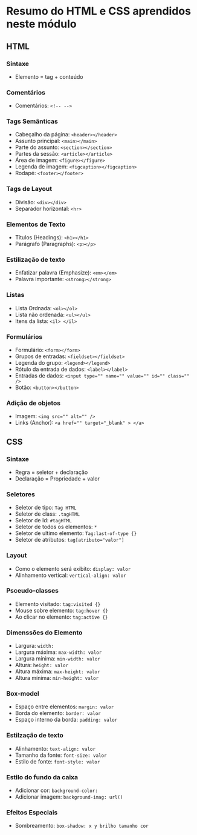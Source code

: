 # Resumo do HTML e CSS aprendidos neste módulo

## HTML

### Sintaxe
* Elemento = tag + conteúdo

### Comentários
* Comentários: `<!-- -->`

### Tags Semânticas
* Cabeçalho da página: `<header></header>`
* Assunto principal: `<main></main>`
* Parte do assunto: `<section></section>`
* Partes da sessão: `<article></article>`
* Área de imagem: `<figure></figure>`
* Legenda de imagem: `<figcaption></figcaption>`
* Rodapé: `<footer></footer>`

### Tags de Layout
* Divisão: `<div></div>`
* Separador horizontal: `<hr>`

### Elementos de Texto
* Títulos (Headings): `<h1></h1>`
* Parágrafo (Paragraphs): `<p></p>`

### Estilização de texto
* Enfatizar palavra (Emphasize): `<em></em>`
* Palavra importante: `<strong></strong>`

### Listas
* Lista Ordnada: `<ol></ol>`
* Lista não ordenada: `<ul></ul>`
* Itens da lista: `<il> </il>`

### Formulários
* Formulário: `<form></form>`
* Grupos de entradas: `<fieldset></fieldset>`
* Legenda do grupo: `<legend></legend>`
* Rótulo da entrada de dados: `<label></label>`
* Entradas de dados: `<input type="" name="" value="" id="" class="" />`
* Botão: `<button></button>`

### Adição de objetos
* Imagem: `<img src="" alt="" />`
* Links (Anchor): `<a href="" target="_blank" > </a>`


## CSS

### Sintaxe
* Regra = seletor + declaração
* Declaração = Propriedade + valor

### Seletores
* Seletor de tipo: `Tag HTML`
* Seletor de class: `.tagHTML`
* Seletor de Id: `#tagHTML`
* Seletor de todos os elementos: `*`
* Seletor de ultimo elemento: `Tag:last-of-type {}`
* Seletor de atributos: `tag[atributo="valor"]`

### Layout
* Como o elemento será exibito: `display: valor`
* Alinhamento vertical: `vertical-align: valor`

### Psceudo-classes
* Elemento visitado: `tag:visited {}`
* Mouse sobre elemento: `tag:hover {}`
* Ao clicar no elemento: `tag:active {}`

### Dimenssões do Elemento
* Largura: `width: `
* Largura máxima: `max-width: valor`
* Largura mínima: `min-width: valor`
* Altura: `height: valor`
* Altura máxima: `max-height: valor`
* Altura mínima: `min-height: valor`


### Box-model
* Espaço entre elementos: `margin: valor`
* Borda do elemento: `border: valor`
* Espaço interno da borda: `padding: valor`
 

### Estilzação de texto
* Alinhamento: `text-align: valor`
* Tamanho da fonte: `font-size: valor`
* Estilo de fonte: `font-style: valor`

### Estilo do fundo da caixa
* Adicionar cor: `background-color: `
* Adicionar imagem: `background-imag: url()`

### Efeitos Especiais
* Sombreamento: `box-shadow: x y brilho tamanho cor`
